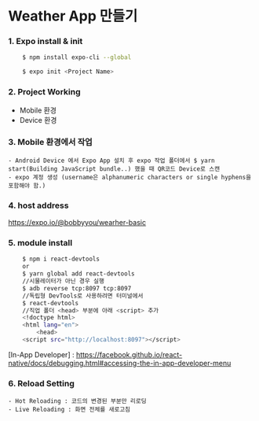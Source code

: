 # Weather App 만들기

### 1. Expo install & init
```bash
    $ npm install expo-cli --global

    $ expo init <Project Name>
```
### 2. Project Working 
   - Mobile 환경
   - Device 환경
  
### 3. Mobile 환경에서 작업
    - Android Device 에서 Expo App 설치 후 expo 작업 폴더에서 $ yarn start(Building JavaScript bundle..) 했을 때 QR코드 Device로 스캔
    - expo 계정 생성 (username은 alphanumeric characters or single hyphens을 포함해야 함.)

### 4. host address
https://expo.io/@bobbyyou/wearher-basic

### 5. module install
```bash
    $ npm i react-devtools
    or
    $ yarn global add react-devtools
    //시물레이터가 아닌 경우 실행
    $ adb reverse tcp:8097 tcp:8097
    //독립형 DevTools로 사용하려면 터미널에서
    $ react-devtools
    //직업 폴더 <head> 부분에 아래 <script> 추가
    <!doctype html>
    <html lang="en">
        <head>
    <script src="http://localhost:8097"></script> 
```
[In-App Developer] : https://facebook.github.io/react-native/docs/debugging.html#accessing-the-in-app-developer-menu

### 6. Reload Setting
    - Hot Reloading : 코드의 변경된 부분만 리로딩
    - Live Reloading : 화면 전체를 새로고침 